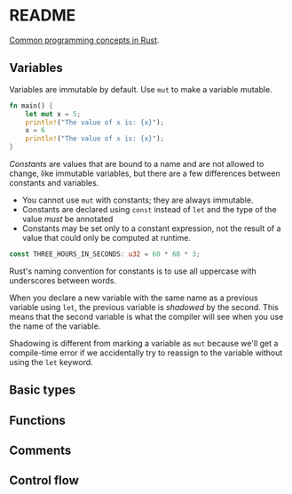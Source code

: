 # README

[Common programming concepts in
Rust](https://doc.rust-lang.org/book/ch03-00-common-programming-concepts.html).

## Variables

Variables are immutable by default. Use `mut` to make a variable mutable.

```rust
fn main() {
    let mut x = 5;
    println!("The value of x is: {x}");
    x = 6
    println!("The value of x is: {x}");
}
```

_Constants_ are values that are bound to a name and are not allowed to change,
like immutable variables, but there are a few differences between constants and
variables.

* You cannot use `mut` with constants; they are always immutable.
* Constants are declared using `const` instead of `let` and the type of the
  value _must_ be annotated
* Constants may be set only to a constant expression, not the result of a value
  that could only be computed at runtime.

```rust
const THREE_HOURS_IN_SECONDS: u32 = 60 * 60 * 3;
```

Rust's naming convention for constants is to use all uppercase with underscores
between words.

When you declare a new variable with the same name as a previous variable using
`let`, the previous variable is _shadowed_ by the second. This means that the
second variable is what the compiler will see when you use the name of the
variable.

Shadowing is different from marking a variable as `mut` because we'll get a
compile-time error if we accidentally try to reassign to the variable without
using the `let` keyword.

## Basic types
## Functions
## Comments
## Control flow


